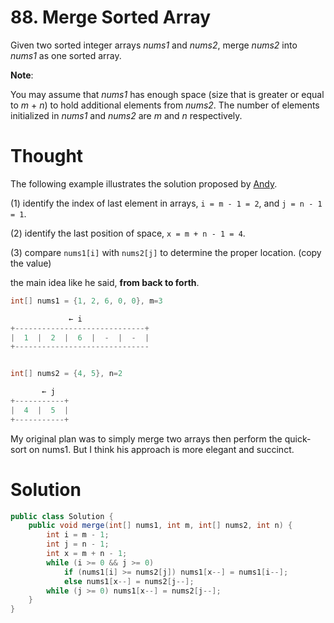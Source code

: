 # 88. Merge Sorted Array

Given two sorted integer arrays _nums1_ and _nums2_, merge _nums2_ into _nums1_ as one sorted array.

**Note**:

You may assume that _nums1_ has enough space \(size that is greater or equal to _m_ + _n_\) to hold additional elements from _nums2_. The number of elements initialized in _nums1_ and _nums2_ are _m_ and _n_ respectively.

# Thought

The following example illustrates the solution proposed by [Andy](https://github.com/leetcoders/LeetCode-Java/blob/master/MergeSortedArray.java).

\(1\) identify the index of last element in arrays, `i = m - 1 = 2`, and `j = n - 1 = 1`.

\(2\) identify the last position of space, `x = m + n - 1 = 4`.

\(3\) compare `nums1[i]` with `nums2[j]` to determine the proper location. \(copy the value\) 

the main idea like he said, **from back to forth**.

```java
int[] nums1 = {1, 2, 6, 0, 0}, m=3

             ← i
+-----------------------------+
|  1  |  2  |  6  |  -  |  -  |
+------------------------------


int[] nums2 = {4, 5}, n=2

       ← j
+-----------+
|  4  |  5  |
+-----------+
```

My original plan was to simply merge two arrays then perform the quick-sort on nums1. But I think his approach is more elegant and succinct.

# Solution

```java
public class Solution {
    public void merge(int[] nums1, int m, int[] nums2, int n) {
        int i = m - 1;
        int j = n - 1;
        int x = m + n - 1;
        while (i >= 0 && j >= 0)
            if (nums1[i] >= nums2[j]) nums1[x--] = nums1[i--];
            else nums1[x--] = nums2[j--];
        while (j >= 0) nums1[x--] = nums2[j--];
    }
}
```




